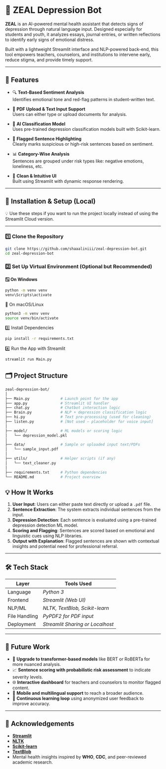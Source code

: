 # 🧠 ZEAL Depression Bot

**ZEAL** is an AI-powered mental health assistant that detects signs of depression through natural language input. Designed especially for students and youth, it analyzes essays, journal entries, or written reflections to identify early signs of emotional distress.

Built with a lightweight Streamlit interface and NLP-powered back-end, this tool empowers teachers, counselors, and institutions to intervene early, reduce stigma, and provide timely support.

---

## 🌟 Features

- 🔍 **Text-Based Sentiment Analysis**  
  Identifies emotional tone and red-flag patterns in student-written text.

- 📂 **PDF Upload & Text Input Support**  
  Users can either type or upload documents for analysis.

- 🧠 **AI Classification Model**  
  Uses pre-trained depression classification models built with Scikit-learn.

- 📝 **Flagged Sentence Highlighting**  
  Clearly marks suspicious or high-risk sentences based on sentiment.

- 📊 **Category-Wise Analysis**  
  Sentences are grouped under risk types like: negative emotions, loneliness, etc.

- 🎨 **Clean & Intuitive UI**  
  Built using Streamlit with dynamic response rendering.

---


## 🔧 Installation & Setup (Local)

💡 Use these steps if you want to run the project locally instead of using the Streamlit Cloud version.

---

### 1️⃣ Clone the Repository

```bash
git clone https://github.com/shaaaliniii/zeal-depression-bot.git
cd zeal-depression-bot

```
### 2️⃣ Set Up Virtual Environment (Optional but Recommended)

**🪟 On Windows**

```bash
python -m venv venv
venv\Scripts\activate
```

🐧 On macOS/Linux
```bash
python3 -m venv venv
source venv/bin/activate
```
3️⃣ Install Dependencies
```bash
pip install -r requirements.txt
```
4️⃣ Run the App with Streamlit
```bash
streamlit run Main.py

```

## 🗂️ Project Structure

```bash
zeal-depression-bot/
│
├── Main.py              # Launch point for the app
├── app.py               # Streamlit UI handler
├── chat.py              # Chatbot interaction logic
├── Brain.py             # NLP + depression classification logic
├── hi.py                # Text pre-processing (used for cleaning)
├── listen.py            # [Not used – placeholder for voice input]
│
├── model/               # ML models or scoring logic
│   └── depression_model.pkl
│
├── data/                # Sample or uploaded input text/PDFs
│   └── sample_input.pdf
│
├── utils/               # Helper scripts (if any)
│   └── text_cleaner.py
│
├── requirements.txt     # Python dependencies
└── README.md            # Project overview

```
## 💡 How It Works

1. **User Input**: Users can either paste text directly or upload a `.pdf` file.
2. **Sentence Extraction**: The system extracts individual sentences from the input.
3. **Depression Detection**: Each sentence is evaluated using a pre-trained depression detection ML model.
4. **Scoring and Flagging**: Sentences are scored based on emotional and linguistic cues using NLP libraries.
5. **Output with Explanation**: Flagged sentences are shown with contextual insights and potential need for professional referral.

---


## 🛠️ Tech Stack

| Layer       | Tools Used                        |
|-------------|----------------------------------|
| Language     | *Python 3*                        |
| Frontend     | *Streamlit (Web UI)*              |
| NLP/ML       | *NLTK, TextBlob, Scikit-learn*    |
| File Handling| *PyPDF2 for PDF input*            |
| Deployment   | *Streamlit Sharing or Localhost*  |

---

## 🔮 Future Work

- 🤖 **Upgrade to transformer-based models** like BERT or RoBERTa for more nuanced analysis.
- 📈 **Sentence scoring with probabilistic risk assessment** to indicate severity levels.
- 🌐 **Interactive dashboard** for teachers and counselors to monitor flagged content.
- 📱 **Mobile and multilingual support** to reach a broader audience.
- 🔁 **Continuous learning loop** using anonymized user feedback to improve accuracy.

---

## 🙏 Acknowledgements

- **[Streamlit](https://streamlit.io)**
- **[NLTK](https://www.nltk.org)**
- **[Scikit-learn](https://scikit-learn.org)**
- **[TextBlob](https://textblob.readthedocs.io)**
- Mental health insights inspired by **WHO**, **CDC**, and peer-reviewed academic research.


